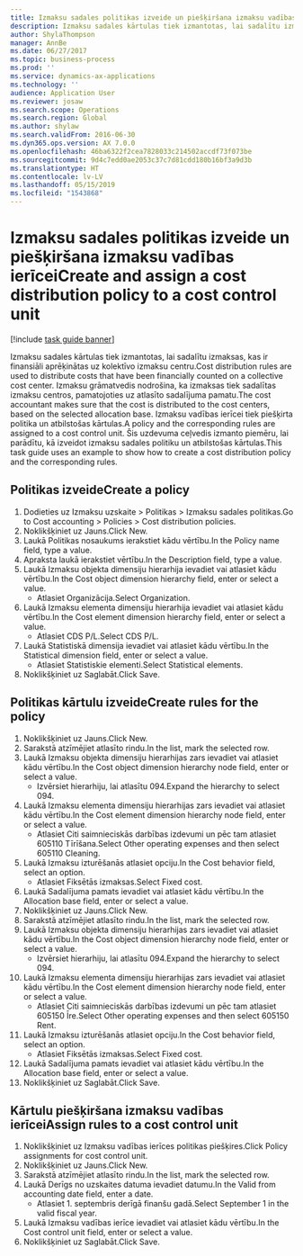 ```yaml
---
title: Izmaksu sadales politikas izveide un piešķiršana izmaksu vadības ierīcei
description: Izmaksu sadales kārtulas tiek izmantotas, lai sadalītu izmaksas, kas ir finansiāli aprēķinātas uz kolektīvo izmaksu centru.
author: ShylaThompson
manager: AnnBe
ms.date: 06/27/2017
ms.topic: business-process
ms.prod: ''
ms.service: dynamics-ax-applications
ms.technology: ''
audience: Application User
ms.reviewer: josaw
ms.search.scope: Operations
ms.search.region: Global
ms.author: shylaw
ms.search.validFrom: 2016-06-30
ms.dyn365.ops.version: AX 7.0.0
ms.openlocfilehash: 46ba6322f2cea7828033c214502accdf73f073be
ms.sourcegitcommit: 9d4c7edd0ae2053c37c7d81cdd180b16bf3a9d3b
ms.translationtype: HT
ms.contentlocale: lv-LV
ms.lasthandoff: 05/15/2019
ms.locfileid: "1543868"
---
```

# <a name="create-and-assign-a-cost-distribution-policy-to-a-cost-control-unit"></a><span data-ttu-id="4d9d9-103">Izmaksu sadales politikas izveide un piešķiršana izmaksu vadības ierīcei</span><span class="sxs-lookup"><span data-stu-id="4d9d9-103">Create and assign a cost distribution policy to a cost control unit</span></span>

[!include [task guide banner](../../includes/task-guide-banner.md)]

<span data-ttu-id="4d9d9-104">Izmaksu sadales kārtulas tiek izmantotas, lai sadalītu izmaksas, kas ir finansiāli aprēķinātas uz kolektīvo izmaksu centru.</span><span class="sxs-lookup"><span data-stu-id="4d9d9-104">Cost distribution rules are used to distribute costs that have been financially counted on a collective cost center.</span></span> <span data-ttu-id="4d9d9-105">Izmaksu grāmatvedis nodrošina, ka izmaksas tiek sadalītas izmaksu centros, pamatojoties uz atlasīto sadalījuma pamatu.</span><span class="sxs-lookup"><span data-stu-id="4d9d9-105">The cost accountant makes sure that the cost is distributed to the cost centers, based on the selected allocation base.</span></span> <span data-ttu-id="4d9d9-106">Izmaksu vadības ierīcei tiek piešķirta politika un atbilstošas kārtulas.</span><span class="sxs-lookup"><span data-stu-id="4d9d9-106">A policy and the corresponding rules are assigned to a cost control unit.</span></span> <span data-ttu-id="4d9d9-107">Šis uzdevuma ceļvedis izmanto piemēru, lai parādītu, kā izveidot izmaksu sadales politiku un atbilstošas kārtulas.</span><span class="sxs-lookup"><span data-stu-id="4d9d9-107">This task guide uses an example to show how to create a cost distribution policy and the corresponding rules.</span></span>


## <a name="create-a-policy"></a><span data-ttu-id="4d9d9-108">Politikas izveide</span><span class="sxs-lookup"><span data-stu-id="4d9d9-108">Create a policy</span></span>
1. <span data-ttu-id="4d9d9-109">Dodieties uz Izmaksu uzskaite > Politikas > Izmaksu sadales politikas.</span><span class="sxs-lookup"><span data-stu-id="4d9d9-109">Go to Cost accounting > Policies > Cost distribution policies.</span></span>
2. <span data-ttu-id="4d9d9-110">Noklikšķiniet uz Jauns.</span><span class="sxs-lookup"><span data-stu-id="4d9d9-110">Click New.</span></span>
3. <span data-ttu-id="4d9d9-111">Laukā Politikas nosaukums ierakstiet kādu vērtību.</span><span class="sxs-lookup"><span data-stu-id="4d9d9-111">In the Policy name field, type a value.</span></span>
4. <span data-ttu-id="4d9d9-112">Apraksta laukā ierakstiet vērtību.</span><span class="sxs-lookup"><span data-stu-id="4d9d9-112">In the Description field, type a value.</span></span>
5. <span data-ttu-id="4d9d9-113">Laukā Izmaksu objekta dimensiju hierarhija ievadiet vai atlasiet kādu vērtību.</span><span class="sxs-lookup"><span data-stu-id="4d9d9-113">In the Cost object dimension hierarchy field, enter or select a value.</span></span>
    * <span data-ttu-id="4d9d9-114">Atlasiet Organizācija.</span><span class="sxs-lookup"><span data-stu-id="4d9d9-114">Select Organization.</span></span>  
6. <span data-ttu-id="4d9d9-115">Laukā Izmaksu elementa dimensiju hierarhija ievadiet vai atlasiet kādu vērtību.</span><span class="sxs-lookup"><span data-stu-id="4d9d9-115">In the Cost element dimension hierarchy field, enter or select a value.</span></span>
    * <span data-ttu-id="4d9d9-116">Atlasiet CDS P/L.</span><span class="sxs-lookup"><span data-stu-id="4d9d9-116">Select CDS P/L.</span></span>  
7. <span data-ttu-id="4d9d9-117">Laukā Statistiskā dimensija ievadiet vai atlasiet kādu vērtību.</span><span class="sxs-lookup"><span data-stu-id="4d9d9-117">In the Statistical dimension field, enter or select a value.</span></span>
    * <span data-ttu-id="4d9d9-118">Atlasiet Statistiskie elementi.</span><span class="sxs-lookup"><span data-stu-id="4d9d9-118">Select Statistical elements.</span></span>  
8. <span data-ttu-id="4d9d9-119">Noklikšķiniet uz Saglabāt.</span><span class="sxs-lookup"><span data-stu-id="4d9d9-119">Click Save.</span></span>

## <a name="create-rules-for-the-policy"></a><span data-ttu-id="4d9d9-120">Politikas kārtulu izveide</span><span class="sxs-lookup"><span data-stu-id="4d9d9-120">Create rules for the policy</span></span>
1. <span data-ttu-id="4d9d9-121">Noklikšķiniet uz Jauns.</span><span class="sxs-lookup"><span data-stu-id="4d9d9-121">Click New.</span></span>
2. <span data-ttu-id="4d9d9-122">Sarakstā atzīmējiet atlasīto rindu.</span><span class="sxs-lookup"><span data-stu-id="4d9d9-122">In the list, mark the selected row.</span></span>
3. <span data-ttu-id="4d9d9-123">Laukā Izmaksu objekta dimensiju hierarhijas zars ievadiet vai atlasiet kādu vērtību.</span><span class="sxs-lookup"><span data-stu-id="4d9d9-123">In the Cost object dimension hierarchy node field, enter or select a value.</span></span>
    * <span data-ttu-id="4d9d9-124">Izvērsiet hierarhiju, lai atlasītu 094.</span><span class="sxs-lookup"><span data-stu-id="4d9d9-124">Expand the hierarchy to select 094.</span></span>  
4. <span data-ttu-id="4d9d9-125">Laukā Izmaksu elementa dimensiju hierarhijas zars ievadiet vai atlasiet kādu vērtību.</span><span class="sxs-lookup"><span data-stu-id="4d9d9-125">In the Cost element dimension hierarchy node field, enter or select a value.</span></span>
    * <span data-ttu-id="4d9d9-126">Atlasiet Citi saimnieciskās darbības izdevumi un pēc tam atlasiet 605110 Tīrīšana.</span><span class="sxs-lookup"><span data-stu-id="4d9d9-126">Select Other operating expenses and then select 605110 Cleaning.</span></span>  
5. <span data-ttu-id="4d9d9-127">Laukā Izmaksu izturēšanās atlasiet opciju.</span><span class="sxs-lookup"><span data-stu-id="4d9d9-127">In the Cost behavior field, select an option.</span></span>
    * <span data-ttu-id="4d9d9-128">Atlasiet Fiksētās izmaksas.</span><span class="sxs-lookup"><span data-stu-id="4d9d9-128">Select Fixed cost.</span></span>  
6. <span data-ttu-id="4d9d9-129">Laukā Sadalījuma pamats ievadiet vai atlasiet kādu vērtību.</span><span class="sxs-lookup"><span data-stu-id="4d9d9-129">In the Allocation base field, enter or select a value.</span></span>
7. <span data-ttu-id="4d9d9-130">Noklikšķiniet uz Jauns.</span><span class="sxs-lookup"><span data-stu-id="4d9d9-130">Click New.</span></span>
8. <span data-ttu-id="4d9d9-131">Sarakstā atzīmējiet atlasīto rindu.</span><span class="sxs-lookup"><span data-stu-id="4d9d9-131">In the list, mark the selected row.</span></span>
9. <span data-ttu-id="4d9d9-132">Laukā Izmaksu objekta dimensiju hierarhijas zars ievadiet vai atlasiet kādu vērtību.</span><span class="sxs-lookup"><span data-stu-id="4d9d9-132">In the Cost object dimension hierarchy node field, enter or select a value.</span></span>
    * <span data-ttu-id="4d9d9-133">Izvērsiet hierarhiju, lai atlasītu 094.</span><span class="sxs-lookup"><span data-stu-id="4d9d9-133">Expand the hierarchy to select 094.</span></span>  
10. <span data-ttu-id="4d9d9-134">Laukā Izmaksu elementa dimensiju hierarhijas zars ievadiet vai atlasiet kādu vērtību.</span><span class="sxs-lookup"><span data-stu-id="4d9d9-134">In the Cost element dimension hierarchy node field, enter or select a value.</span></span>
    * <span data-ttu-id="4d9d9-135">Atlasiet Citi saimnieciskās darbības izdevumi un pēc tam atlasiet 605150 Īre.</span><span class="sxs-lookup"><span data-stu-id="4d9d9-135">Select Other operating expenses and then select 605150 Rent.</span></span>  
11. <span data-ttu-id="4d9d9-136">Laukā Izmaksu izturēšanās atlasiet opciju.</span><span class="sxs-lookup"><span data-stu-id="4d9d9-136">In the Cost behavior field, select an option.</span></span>
    * <span data-ttu-id="4d9d9-137">Atlasiet Fiksētās izmaksas.</span><span class="sxs-lookup"><span data-stu-id="4d9d9-137">Select Fixed cost.</span></span>  
12. <span data-ttu-id="4d9d9-138">Laukā Sadalījuma pamats ievadiet vai atlasiet kādu vērtību.</span><span class="sxs-lookup"><span data-stu-id="4d9d9-138">In the Allocation base field, enter or select a value.</span></span>
13. <span data-ttu-id="4d9d9-139">Noklikšķiniet uz Saglabāt.</span><span class="sxs-lookup"><span data-stu-id="4d9d9-139">Click Save.</span></span>

## <a name="assign-rules-to-a-cost-control-unit"></a><span data-ttu-id="4d9d9-140">Kārtulu piešķiršana izmaksu vadības ierīcei</span><span class="sxs-lookup"><span data-stu-id="4d9d9-140">Assign rules to a cost control unit</span></span>
1. <span data-ttu-id="4d9d9-141">Noklikšķiniet uz Izmaksu vadības ierīces politikas piešķires.</span><span class="sxs-lookup"><span data-stu-id="4d9d9-141">Click Policy assignments for cost control unit.</span></span>
2. <span data-ttu-id="4d9d9-142">Noklikšķiniet uz Jauns.</span><span class="sxs-lookup"><span data-stu-id="4d9d9-142">Click New.</span></span>
3. <span data-ttu-id="4d9d9-143">Sarakstā atzīmējiet atlasīto rindu.</span><span class="sxs-lookup"><span data-stu-id="4d9d9-143">In the list, mark the selected row.</span></span>
4. <span data-ttu-id="4d9d9-144">Laukā Derīgs no uzskaites datuma ievadiet datumu.</span><span class="sxs-lookup"><span data-stu-id="4d9d9-144">In the Valid from accounting date field, enter a date.</span></span>
    * <span data-ttu-id="4d9d9-145">Atlasiet 1. septembris derīgā finanšu gadā.</span><span class="sxs-lookup"><span data-stu-id="4d9d9-145">Select September 1 in the valid fiscal year.</span></span>  
5. <span data-ttu-id="4d9d9-146">Laukā Izmaksu vadības ierīce ievadiet vai atlasiet kādu vērtību.</span><span class="sxs-lookup"><span data-stu-id="4d9d9-146">In the Cost control unit field, enter or select a value.</span></span>
6. <span data-ttu-id="4d9d9-147">Noklikšķiniet uz Saglabāt.</span><span class="sxs-lookup"><span data-stu-id="4d9d9-147">Click Save.</span></span>

